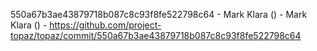 550a67b3ae43879718b087c8c93f8fe522798c64 - Mark Klara () - Mark Klara () - https://github.com/project-topaz/topaz/commit/550a67b3ae43879718b087c8c93f8fe522798c64
